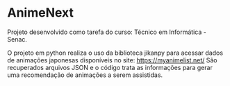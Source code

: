 # AnimeNext

Projeto desenvolvido como tarefa do curso: Técnico em Informática - Senac.

O projeto em python realiza o uso da biblioteca jikanpy para acessar dados de animações japonesas disponíveis no site: https://myanimelist.net/
São recuperados arquivos JSON e o código trata as informações para gerar uma recomendação de animações a serem assistidas.
